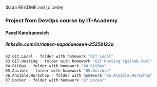Файл README.md  (о себе)

###  Project from DevOps course by IT-Academy
#### Pavel Karabanovich               
##### linkedin.com/in/павел-карабанович-2525b123a
```bash
02.Git.Local - folder with homework "GIT Local"
03.GIT.Hosting - folder with homework "GIT Hosting (github.com)"
04.GitOps - folder with homework "04.GitOps"
05.Ansible - folder with homework "05.Ansible"
06.Ansible.Workshop - folder with homework "06.Ansible.Workshop"
07.Docker - folder with homework "07.Docker"
```



